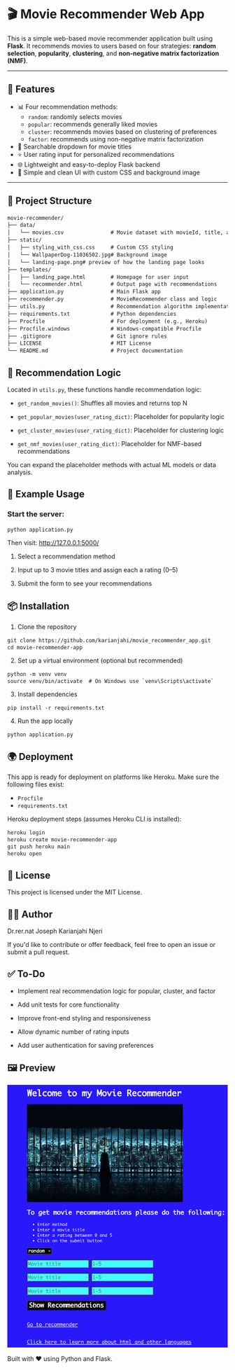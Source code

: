 # 🎬 Movie Recommender Web App

This is a simple web-based movie recommender application built using **Flask**. It recommends movies to users based on four strategies: **random selection**, **popularity**, **clustering**, and **non-negative matrix factorization (NMF)**.

---

## 🚀 Features

- 📊 Four recommendation methods:
  - `random`: randomly selects movies
  - `popular`: recommends generally liked movies
  - `cluster`: recommends movies based on clustering of preferences
  - `factor`: recommends using non-negative matrix factorization
- 🎥 Searchable dropdown for movie titles
- ⭐ User rating input for personalized recommendations
- 🌐 Lightweight and easy-to-deploy Flask backend
- 🎨 Simple and clean UI with custom CSS and background image

---

## 📁 Project Structure

```markdown
movie-recommender/
├── data/
│   └── movies.csv               # Movie dataset with movieId, title, and genres
├── static/
│   ├── styling_with_css.css     # Custom CSS styling
│   └── WallpaperDog-11036502.jpg# Background image
│   └── landing-page.png# preview of how the landing page looks
├── templates/
│   ├── landing_page.html        # Homepage for user input
│   └── recommender.html         # Output page with recommendations
├── application.py               # Main Flask app
├── recommender.py               # MovieRecommender class and logic
├── utils.py                     # Recommendation algorithm implementations
├── requirements.txt             # Python dependencies
├── Procfile                     # For deployment (e.g., Heroku)
├── Procfile.windows             # Windows-compatible Procfile
├── .gitignore                   # Git ignore rules
├── LICENSE                      # MIT License
└── README.md                    # Project documentation
```

## 🧠 Recommendation Logic
Located in `utils.py`, these functions handle recommendation logic:

- `get_random_movies()`: Shuffles all movies and returns top N

- `get_popular_movies(user_rating_dict)`: Placeholder for popularity logic

- `get_cluster_movies(user_rating_dict)`: Placeholder for clustering logic

- `get_nmf_movies(user_rating_dict)`: Placeholder for NMF-based recommendations

You can expand the placeholder methods with actual ML models or data analysis.


## 🧪 Example Usage

### Start the server:
```
python application.py
```
Then visit: http://127.0.0.1:5000/

1. Select a recommendation method

2. Input up to 3 movie titles and assign each a rating (0–5)

3. Submit the form to see your recommendations

## 📦 Installation
1. Clone the repository
```
git clone https://github.com/karianjahi/movie_recommender_app.git
cd movie-recommender-app
```

2. Set up a virtual environment (optional but recommended)
```
python -m venv venv
source venv/bin/activate  # On Windows use `venv\Scripts\activate`
```

3. Install dependencies
```
pip install -r requirements.txt
```

4. Run the app locally
```
python application.py
```

## 🌍 Deployment
This app is ready for deployment on platforms like Heroku. Make sure the following files exist:

- `Procfile`
- `requirements.txt`

Heroku deployment steps (assumes Heroku CLI is installed):

```
heroku login
heroku create movie-recommender-app
git push heroku main
heroku open
```

## 📄 License
This project is licensed under the MIT License.

## 🙋‍♂️ Author
Dr.rer.nat Joseph Karianjahi Njeri

If you'd like to contribute or offer feedback, feel free to open an issue or submit a pull request.

## ✅ To-Do
- Implement real recommendation logic for popular, cluster, and factor

- Add unit tests for core functionality

- Improve front-end styling and responsiveness

- Allow dynamic number of rating inputs

- Add user authentication for saving preferences

## 🖼 Preview
![preview](static/landing-page.png)

Built with ❤️ using Python and Flask.

